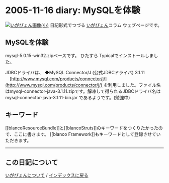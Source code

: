 2005-11-16 diary: MySQLを体験
=====================================================================================================
[![いがぴょん画像(小)](https://igapyon.github.io/diary/images/iga200306s.jpg "いがぴょん")](https://igapyon.github.io/diary/memo/memoigapyon.html) 日記形式でつづる [いがぴょん](https://igapyon.github.io/diary/memo/memoigapyon.html)コラム ウェブページです。

## MySQLを体験

mysql-5.0.15-win32.zipベースです。
ひたすら Typicalでインストールしました。

JDBCドライバは、
◆MySQL Connector/J (公式JDBCドライバ) 3.1.11
　[http://www.mysql.com/products/connector/j/](http://www.mysql.com/products/connector/j/)
を利用しました。ファイル名はmysql-connector-java-3.1.11.zipです。解凍して得られるJDBCドライバ名は mysql-connector-java-3.1.11-bin.jar であるようです。(勉強中)


## キーワード

[[blancoResourceBundle]]と[[blancoStruts]]のキーワードをつくりたかったので、ここに書きます。
[[blanco Framework]]もキーワードとして登録させていただきます。


----------------------------------------------------------------------------------------------------

## この日記について
[いがぴょんについて](https://igapyon.github.io/diary/memo/memoigapyon.html) / [インデックスに戻る](https://igapyon.github.io/diary/idxall.html)
